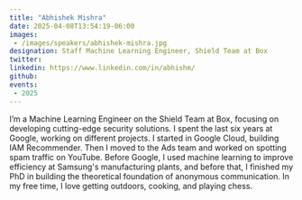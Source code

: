 ```yaml
---
title: "Abhishek Mishra"
date: 2025-04-08T13:54:19-06:00
images: 
 - /images/speakers/abhishek-mishra.jpg
designation: Staff Machine Learning Engineer, Shield Team at Box
twitter: 
linkedin: https://www.linkedin.com/in/abhishm/
github: 
events:
 - 2025
---
```


I’m a Machine Learning Engineer on the Shield Team at Box, focusing on developing cutting-edge security solutions. I spent the last six years at Google, working on different projects. I started in Google Cloud, building IAM Recommender. Then I moved to the Ads team and worked on spotting spam traffic on YouTube. Before Google, I used machine learning to improve efficiency at Samsung's manufacturing plants, and before that, I finished my PhD in building the theoretical foundation of anonymous communication. In my free time, I love getting outdoors, cooking, and playing chess.